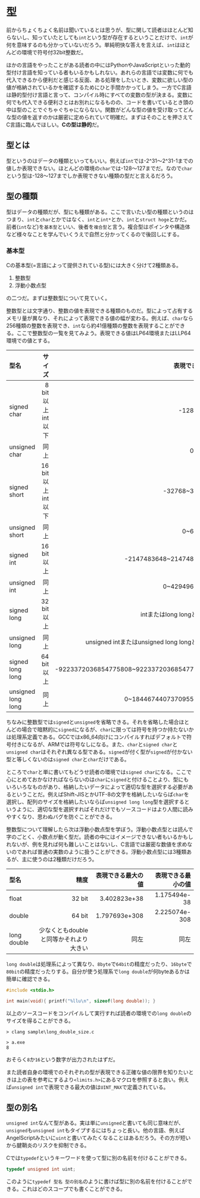 # 型

前からちょくちょく名前は聞いているとは思うが、型に関して読者はほとんど知らないし、知っていたとしても`int`という型が存在するということだけで、`int`が何を意味するのも分かっていないだろう。単純明快な答えを言えば、`int`はほとんどの環境で符号付32bit整数だ。

ほかの言語をやったことがある読者の中にはPythonやJavaScriptといった動的型付け言語を知っている者もいるかもしれない。あれらの言語では変数に何でも代入できるから便利だと感じる反面、ある処理をしたいとき、変数に欲しい型の値が格納されているかを確認するためにひと手間かかってしまう。一方でC言語は静的型付け言語と言って、コンパイル時にすべての変数の型が決まる。変数に何でも代入できる便利さとはお別れになるものの、コードを書いているとき頭の中は型のことでぐちゃぐちゃにならない。関数がどんな型の値を受け取ってどんな型の値を返すのかは厳密に定められていて明確だ。まずはそのことを押さえてC言語に臨んでほしい。**Cの型は静的**だ。

## 型とは

型というのはデータの種類といってもいい。例えば`int`では-2^31～2^31-1までの値しか表現できない。ほとんどの環境の`char`では-128～127までだ。なので`char`という型は-128～127までしか表現できない種類の型だと言えるだろう。

## 型の種類

型はデータの種類だが、型にも種類がある。ここで言いたい型の種類というのはつまり、`int`と`char`とかではなく、`int`と`int*`とか、`int`と`struct hoge`とかだ。前者(`int`など)を`基本型`といい、後者を`複合型`と言う。複合型はポインタや構造体など様々なことを学んでいくうえで自然と分かってくるので後回しにする。

### 基本型

Cの基本型(=言語によって提供されている型)には大きく分けて2種類ある。

1. 整数型
2. 浮動小数点型

の二つだ。まずは整数型について見ていく。

整数型とは文字通り、整数の値を表現できる種類のものだ。型によって占有するメモリ量が異なり、それによって表現できる値の幅が変わる。例えば、`char`なら256種類の整数を表現でき、`int`なら約41億種類の整数を表現することができる。ここで整数型の一覧を見てみよう。表現できる値はLP64環境またはLLP64環境での値とする。

|型名|サイズ|表現できる値|
|:-|----:|---------:|
|signed char|8 bit以上int以下|-128~127|
|unsigned char|同上|0~255|
|signed short|16 bit以上int以下|-32768~32767|
|unsigned short|同上|0~65535|
|signed int|16 bit 以上|-2147483648~2147483647|
|unsigned int|同上|0~4294967295|
|signed long|32 bit以上|intまたはlong longと同じ|
|unsigned long|同上|unsigned intまたはunsigned long longと同じ|
|signed long long|64 bit以上|-9223372036854775808~9223372036854775807|
|unsigned long long|同上|0~18446744073709551615|

ちなみに整数型では`signed`と`unsigned`を省略できる。それを省略した場合ほとんどの場合で暗黙的に`signed`になるが、`char`に限っては符号を持つか持たないかは処理系定義である。GCCではx86_64向けにコンパイルすればデフォルトで符号付きになるが、ARMでは符号なしになる。また、`char`と`signed char`と`unsigned char`はそれぞれ異なる型である。`signed`が付く型が`signed`が付かない型と等しくないのは`signed char`と`char`だけである。

ところで`char`と単に書いてもどうせ読者の環境では`signed char`になる。ここで心にとめておかなければならないのは`char`に`signed`と付けることより、型にもいろいろなものがあり、格納したいデータによって適切な型を選択する必要があるということだ。例えばShift-JISとかUTF-8の文字を格納したいならば`char`を選択し、配列のサイズを格納したいならば`unsigned long long`型を選択するというように、適切な型を選択すればそれだけでもソースコードはより人間に読みやすくなり、思わぬバグを防ぐことができる。

整数型について理解したら次は浮動小数点型を学ぼう。浮動小数点型とは読んで字のごとく、小数点が動く型だ。読者の中にはイメージできない者もいるかもしれないが、例を見れば何も難しいことはないし、C言語では厳密な数値を求めないのであれば普通の実数のように扱うことができる。浮動小数点型には3種類あるが、主に使うのは2種類だけだろう。

|型名|精度|表現できる最大の値|表現できる最小の値|
|:---|---:|----:|---:|
|float|32 bit|3.402823e+38|1.175494e-38|
|double|64 bit|1.797693e+308|2.225074e-308|
|long double|少なくともdoubleと同等かそれより大きい|同左|同左|

`long double`は処理系によって異なり、`8byte`で`64bit`の精度だったり、`16byte`で`80bit`の精度だったりする。自分が使う処理系で`long double`が何byteあるかは簡単に確認できる。

```C
#include <stdio.h>

int main(void){ printf("%llu\n", sizeof(long double)); }
```

以上のソースコードをコンパイルして実行すれば読者の環境での`long double`のサイズを得ることができる。

```
> clang sample\long_double_size.c

> a.exe
8

```

おそらく`8`か`16`という数字が出力されたはずだ。

また読者自身の環境でのそれぞれの型が表現できる正確な値の限界を知りたいときは上の表を参考にするより`<limits.h>`にあるマクロを参照すると良い。例えば`unsigned int`で表現できる最大の値は`UINT_MAX`で定義されている。

## 型の別名

`unsigned int`なんて型がある。実は単に`unsigned`と書いても同じ意味だが、`unsigned`も`unsigned int`もタイプするにはちょっと長い。他の言語、例えばAngelScriptみたいに`uint`と書いてみたくなることはあるだろう。その方が短いから腱鞘炎のリスクを抑制できる。

Cでは`typedef`というキーワードを使って型に別の名前を付けることができる。

```c
typedef unsigned int uint;
```

このように`typedef 型名 型の別名`のように書けば型に別の名前を付けることができる。これはどのスコープでも書くことができる。
